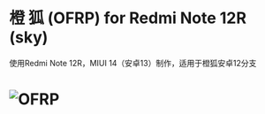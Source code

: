 # 橙 狐 (OFRP) for Redmi Note 12R (sky)  
使用Redmi Note 12R，MIUI 14（安卓13）制作，适用于橙狐安卓12分支  

![OFRP](https://image.ibb.co/cTMWux/logo.jpg "OFRP")  
====================================================

